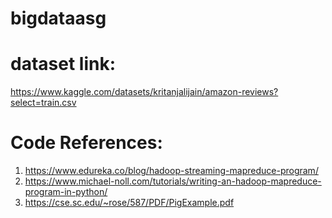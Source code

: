 # bigdataasg
# dataset link: 
https://www.kaggle.com/datasets/kritanjalijain/amazon-reviews?select=train.csv

# Code References:
1. https://www.edureka.co/blog/hadoop-streaming-mapreduce-program/
2. https://www.michael-noll.com/tutorials/writing-an-hadoop-mapreduce-program-in-python/
3. https://cse.sc.edu/~rose/587/PDF/PigExample.pdf
